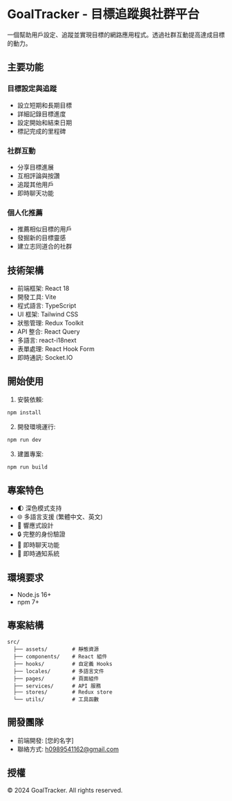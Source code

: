 # GoalTracker - 目標追蹤與社群平台

一個幫助用戶設定、追蹤並實現目標的網路應用程式。透過社群互動提高達成目標的動力。

## 主要功能

### 目標設定與追蹤
- 設立短期和長期目標
- 詳細記錄目標進度
- 設定開始和結束日期
- 標記完成的里程碑

### 社群互動
- 分享目標進展
- 互相評論與按讚
- 追蹤其他用戶
- 即時聊天功能

### 個人化推薦
- 推薦相似目標的用戶
- 發掘新的目標靈感
- 建立志同道合的社群

## 技術架構

- 前端框架: React 18
- 開發工具: Vite
- 程式語言: TypeScript
- UI 框架: Tailwind CSS
- 狀態管理: Redux Toolkit
- API 整合: React Query
- 多語言: react-i18next
- 表單處理: React Hook Form
- 即時通訊: Socket.IO

## 開始使用

1. 安裝依賴:
```bash
npm install
```

2. 開發環境運行:
```bash
npm run dev
```

3. 建置專案:
```bash
npm run build
```

## 專案特色

- 🌓 深色模式支持
- 🌐 多語言支援 (繁體中文、英文)
- 📱 響應式設計
- 🔒 完整的身份驗證
- 💬 即時聊天功能
- 🔔 即時通知系統

## 環境要求

- Node.js 16+
- npm 7+

## 專案結構

```
src/
  ├── assets/        # 靜態資源
  ├── components/    # React 組件
  ├── hooks/         # 自定義 Hooks
  ├── locales/       # 多語言文件
  ├── pages/         # 頁面組件
  ├── services/      # API 服務
  ├── stores/        # Redux store
  └── utils/         # 工具函數
```

## 開發團隊

- 前端開發: [您的名字]
- 聯絡方式: h0989541162@gmail.com

## 授權

© 2024 GoalTracker. All rights reserved.
